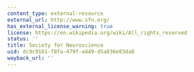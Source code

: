 ```yaml
---
content_type: external-resource
external_url: http://www.sfn.org/
has_external_license_warning: true
license: https://en.wikipedia.org/wiki/All_rights_reserved
status: ''
title: Society for Neuroscience
uid: dc9c9161-f8fa-479f-a449-d5a836e83da8
wayback_url: ''
---
```

